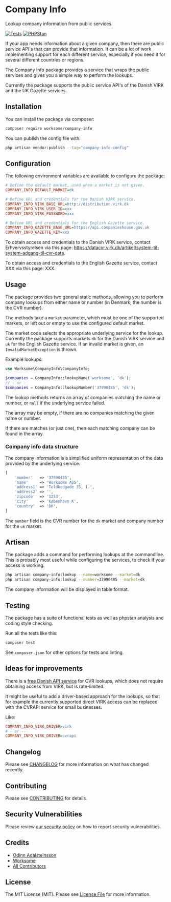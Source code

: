 # Company Info

Lookup company information from public services.

[![Tests](https://github.com/worksome/company-info/actions/workflows/run-tests.yml/badge.svg)](https://github.com/worksome/company-info/actions/workflows/run-tests.yml)
[![PHPStan](https://github.com/worksome/company-info/actions/workflows/phpstan.yml/badge.svg)](https://github.com/worksome/company-info/actions/workflows/phpstan.yml)

If your app needs information about a given company, then there are public service API's that can provide that information. It can be a lot of work implementing support for each different service, especially if you need it for several different countries or regions.

The Company Info package provides a service that wraps the public services and gives you a simple way to perform the lookups.

Currently the package supports the public service API's of the Danish VIRK and the UK Gazette services.

## Installation

You can install the package via composer:

```bash
composer require worksome/company-info
```

You can publish the config file with:

```sh
php artisan vendor:publish --tag="company-info-config"
```

## Configuration

The following environment variables are available to configure the package:

```ini
# Define the default market, used when a market is not given.
COMPANY_INFO_DEFAULT_MARKET=dk

# Define URL and credentials for the Danish VIRK service.
COMPANY_INFO_VIRK_BASE_URL=http://distribution.virk.dk
COMPANY_INFO_VIRK_USER_ID=xxx
COMPANY_INFO_VIRK_PASSWORD=xxx

# Define URL and credentials for the English Gazette service.
COMPANY_INFO_GAZETTE_BASE_URL=https://api.companieshouse.gov.uk
COMPANY_INFO_GAZETTE_KEY=xxx
```

To obtain access and credentials to the Danish VIRK service, contact Erhvervsstyrelsen via this page: https://datacvr.virk.dk/artikel/system-til-system-adgang-til-cvr-data.

To obtain access and credentials to the English Gazette service, contact XXX via this page: XXX.

## Usage

The package provides two general static methods, allowing you to perform company lookups from either name or number (in Denmark, the number is the CVR number).

The methods take a `market` parameter, which must be one of the supported markets, or left out or empty to use the configured default market.

The market code selects the appropriate underlying service for the lookup. Currently the package supports markets `dk` for the Danish VIRK service and `uk` for the English Gazette service. If an invalid market is given, an `InvalidMarketException` is thrown.

Example lookups:

```php
use Worksome\CompanyInfo\CompanyInfo;

$companies = CompanyInfo::lookupName('worksome', 'dk');
// - or -
$companies = CompanyInfo::lookupNumber('37990485', 'dk');
```

The lookup methods returns an array of companies matching the name or number, or `null` if the underlying service failed.

The array may be empty, if there are no companies matching the given name or number.

If there are matches (or just one), then each matching company can be found in the array.

### Company info data structure

The company information is a simplified uniform representation of the data provided by the underlying service.

```php
[
    'number'   => '37990485',
    'name'     => 'Worksome ApS',
    'address1' => 'Toldbodgade 35, 1.',
    'address2' => '',
    'zipcode'  => '1253',
    'city'     => 'København K',
    'country'  => 'DK',
]
```

The `number` field is the CVR number for the `dk` market and company number for the `uk` market.

## Artisan

The package adds a command for performing lookups at the commandline. This is probably most useful while configuring the services, to check if your access is working.

```sh
php artisan company-info:lookup --name=worksome --market=dk
php artisan company-info:lookup --number=37990485 --market=dk
```

The company information will be displayed in table format.

## Testing

The package has a suite of functional tests as well as phpstan analysis and coding style checking.

Run all the tests like this:

```sh
composer test
```

See `composer.json` for other options for tests and linting.

## Ideas for improvements

There is a [free Danish API service](https://cvrapi.dk/documentation) for CVR lookups, which does not require obtaining access from VIRK, but is rate-limited.

It might be useful to add a driver-based approach for the lookups, so that for example the currently supported direct VIRK access can be replaced with the CVRAPI service for small businesses.

Like:

```ini
COMPANY_INFO_VIRK_DRIVER=virk
# - or --
COMPANY_INFO_VIRK_DRIVER=cvrapi
```

## Changelog

Please see [CHANGELOG](CHANGELOG.md) for more information on what has changed recently.

## Contributing

Please see [CONTRIBUTING](.github/CONTRIBUTING.md) for details.

## Security Vulnerabilities

Please review [our security policy](../../security/policy) on how to report security vulnerabilities.

## Credits

- [Odinn Adalsteinsson](https://github.com/odinns)
- [Worksome](https://github.com/worksome)
- [All Contributors](../../contributors)

## License

The MIT License (MIT). Please see [License File](LICENSE.md) for more information.
